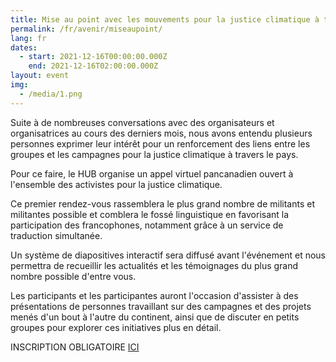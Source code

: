 ```yaml
---
title: Mise au point avec les mouvements pour la justice climatique à travers le pays
permalink: /fr/avenir/miseaupoint/
lang: fr
dates:
  - start: 2021-12-16T00:00:00.000Z
    end: 2021-12-16T02:00:00.000Z
layout: event
img:
  - /media/1.png
---
```

<!--StartFragment-->

Suite à de nombreuses conversations avec des organisateurs et organisatrices au cours des derniers mois, nous avons entendu plusieurs personnes exprimer leur intérêt pour un renforcement des liens entre les groupes et les campagnes pour la justice climatique à travers le pays.

Pour ce faire, le HUB organise un appel virtuel pancanadien ouvert à l'ensemble des activistes pour la justice climatique.

Ce premier rendez-vous rassemblera le plus grand nombre de militants et militantes possible et comblera le fossé linguistique en favorisant la participation des francophones, notamment grâce à un service de traduction simultanée.

Un système de diapositives interactif sera diffusé avant l'événement et nous permettra de recueillir les actualités et les témoignages du plus grand nombre possible d'entre vous.

Les participants et les participantes auront l'occasion d'assister à des présentations de personnes travaillant sur des campagnes et des projets menés d'un bout à l'autre du continent, ainsi que de discuter en petits groupes pour explorer ces initiatives plus en détail.

INSCRIPTION OBLIGATOIRE [ICI](https://us02web.zoom.us/meeting/register/tZcsdeytpzgrEtGooyJUUUx2vc_Y2NqWX3Wr?fbclid=IwAR34xk6VsmCM7KKeCDEDaBVSFDjvOsq_MnM5PIINjDXneP__euuARe1eAA4)

<!--EndFragment-->